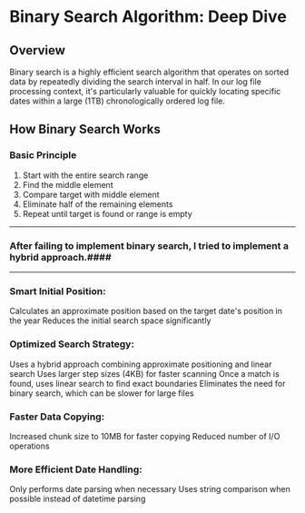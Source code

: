# Binary Search Algorithm: Deep Dive

## Overview
Binary search is a highly efficient search algorithm that operates on sorted data by repeatedly dividing the search interval in half. In our log file processing context, it's particularly valuable for quickly locating specific dates within a large (1TB) chronologically ordered log file.




## How Binary Search Works

### Basic Principle
1. Start with the entire search range
2. Find the middle element
3. Compare target with middle element
4. Eliminate half of the remaining elements
5. Repeat until target is found or range is empty

--------------------------------
### After failing to implement binary search, I tried to implement a hybrid approach.####
--------------------------------

### Smart Initial Position:
Calculates an approximate position based on the target date's position in the year
Reduces the initial search space significantly

### Optimized Search Strategy:
Uses a hybrid approach combining approximate positioning and linear search
Uses larger step sizes (4KB) for faster scanning
Once a match is found, uses linear search to find exact boundaries
Eliminates the need for binary search, which can be slower for large files

### Faster Data Copying:
Increased chunk size to 10MB for faster copying
Reduced number of I/O operations

### More Efficient Date Handling:
Only performs date parsing when necessary
Uses string comparison when possible instead of datetime parsing
